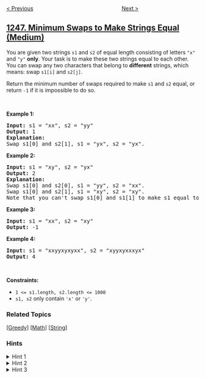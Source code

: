 <!--|This file generated by command(leetcode description); DO NOT EDIT.    |-->
<!--+----------------------------------------------------------------------+-->
<!--|@author    awesee <openset.wang@gmail.com>                           |-->
<!--|@link      https://github.com/awesee                                 |-->
<!--|@home      https://github.com/awesee/leetcode                        |-->
<!--+----------------------------------------------------------------------+-->

[< Previous](../palindrome-removal "Palindrome Removal")
　　　　　　　　　　　　　　　　
[Next >](../count-number-of-nice-subarrays "Count Number of Nice Subarrays")

## [1247. Minimum Swaps to Make Strings Equal (Medium)](https://leetcode.com/problems/minimum-swaps-to-make-strings-equal "交换字符使得字符串相同")

<p>You are given two strings <code>s1</code> and <code>s2</code> of equal length consisting of letters <code>&quot;x&quot;</code> and <code>&quot;y&quot;</code> <strong>only</strong>. Your task is to make these two strings equal to each other. You can swap any two characters that belong to <strong>different</strong> strings, which means: swap <code>s1[i]</code> and <code>s2[j]</code>.</p>

<p>Return the minimum number of swaps required to make <code>s1</code> and <code>s2</code> equal, or return <code>-1</code> if it is impossible to do so.</p>

<p>&nbsp;</p>
<p><strong>Example 1:</strong></p>

<pre>
<strong>Input:</strong> s1 = &quot;xx&quot;, s2 = &quot;yy&quot;
<strong>Output:</strong> 1
<strong>Explanation: 
</strong>Swap s1[0] and s2[1], s1 = &quot;yx&quot;, s2 = &quot;yx&quot;.</pre>

<p><strong>Example 2:</strong></p>

<pre>
<strong>Input:</strong> s1 = &quot;xy&quot;, s2 = &quot;yx&quot;
<strong>Output:</strong> 2
<strong>Explanation: 
</strong>Swap s1[0] and s2[0], s1 = &quot;yy&quot;, s2 = &quot;xx&quot;.
Swap s1[0] and s2[1], s1 = &quot;xy&quot;, s2 = &quot;xy&quot;.
Note that you can&#39;t swap s1[0] and s1[1] to make s1 equal to &quot;yx&quot;, cause we can only swap chars in different strings.</pre>

<p><strong>Example 3:</strong></p>

<pre>
<strong>Input:</strong> s1 = &quot;xx&quot;, s2 = &quot;xy&quot;
<strong>Output:</strong> -1
</pre>

<p><strong>Example 4:</strong></p>

<pre>
<strong>Input:</strong> s1 = &quot;xxyyxyxyxx&quot;, s2 = &quot;xyyxyxxxyx&quot;
<strong>Output:</strong> 4
</pre>

<p>&nbsp;</p>
<p><strong>Constraints:</strong></p>

<ul>
	<li><code>1 &lt;= s1.length, s2.length &lt;= 1000</code></li>
	<li><code>s1, s2</code> only contain <code>&#39;x&#39;</code> or <code>&#39;y&#39;</code>.</li>
</ul>

### Related Topics
  [[Greedy](../../tag/greedy/README.md)]
  [[Math](../../tag/math/README.md)]
  [[String](../../tag/string/README.md)]

### Hints
<details>
<summary>Hint 1</summary>
First, ignore all the already matched positions, they don't affect the answer at all. For the unmatched positions, there are three basic cases (already given in the examples):
</details>

<details>
<summary>Hint 2</summary>
("xx", "yy") => 1 swap, ("xy", "yx") => 2 swaps
</details>

<details>
<summary>Hint 3</summary>
So the strategy is, apply case 1 as much as possible, then apply case 2 if the last two unmatched are in this case, or fall into impossible if only one pair of unmatched left. This can be done via a simple math.
</details>
